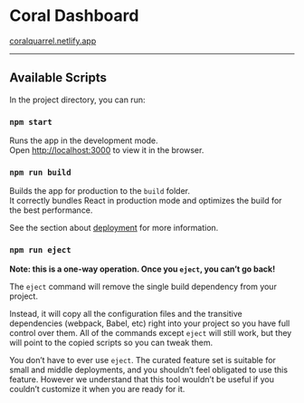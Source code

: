 # Coral Dashboard

[coralquarrel.netlify.app](https://coralquarrel.netlify.app/)

---

## Available Scripts

In the project directory, you can run:

### `npm start`

Runs the app in the development mode.\
Open [http://localhost:3000](http://localhost:3000) to view it in the browser.

### `npm run build`

Builds the app for production to the `build` folder.\
It correctly bundles React in production mode and optimizes the build for the best performance.

See the section about [deployment](https://facebook.github.io/create-react-app/docs/deployment) for more information.

### `npm run eject`

**Note: this is a one-way operation. Once you `eject`, you can’t go back!**

The `eject` command will remove the single build dependency from your project.

Instead, it will copy all the configuration files and the transitive dependencies (webpack, Babel, etc) right into your project so you have full control over them. All of the commands except `eject` will still work, but they will point to the copied scripts so you can tweak them.

You don’t have to ever use `eject`. The curated feature set is suitable for small and middle deployments, and you shouldn’t feel obligated to use this feature. However we understand that this tool wouldn’t be useful if you couldn’t customize it when you are ready for it.
